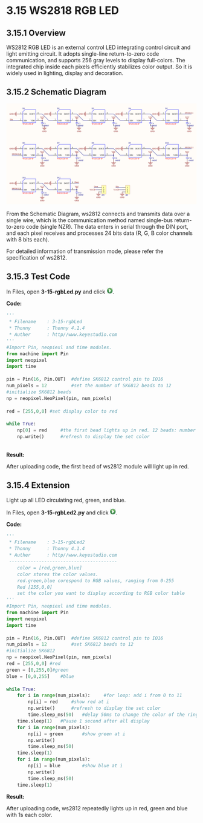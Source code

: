 # 3.15 WS2818 RGB LED

## 3.15.1 Overview

WS2812 RGB LED is an external control LED integrating control circuit and light emitting circuit. It adopts single-line return-to-zero code communication, and supports 256 gray levels to display full-colors. The integrated chip inside each pixels efficiently stabilizes color output. So it is widely used in lighting, display and decoration.

##  3.15.2 Schematic Diagram

![6-15-2](./media/6-15-2.png)

From the Schematic Diagram, ws2812 connects and transmits data over a single wire, which is the communication method named single-bus return-to-zero code (single NZR). The data enters in serial through the DIN port, and each pixel receives and processes 24 bits data (R, G, B color channels with 8 bits each). 

For detailed information of transmission mode, please refer the specification of ws2812.

## 3.15.3 Test Code

In Files, open **3-15-rgbLed.py** and click ![](media/run.jpg).

 **Code:**

```python
'''
 * Filename    : 3-15-rgbLed
 * Thonny      : Thonny 4.1.4
 * Auther      : http//www.keyestudio.com
'''
#Import Pin, neopiexl and time modules.
from machine import Pin
import neopixel
import time

pin = Pin(16, Pin.OUT)	#define SK6812 control pin to IO16
num_pixels = 12			#set the number of SK6812 beads to 12
#initialize SK6812 beads
np = neopixel.NeoPixel(pin, num_pixels)

red = [255,0,0]	#set display color to red

while True:
    np[0] = red		#the first bead lights up in red. 12 beads: number from 0-11
    np.write()		#refresh to display the set color
    

```

 **Result:**

After uploading code, the first bead of ws2812 module will light up in red.

##  3.15.4 Extension

Light up all LED circulating red, green, and blue.

In Files, open **3-15-rgbLed2.py** and click ![](media/run.jpg).

 **Code:**

```python
'''
 * Filename    : 3-15-rgbLed2
 * Thonny      : Thonny 4.1.4
 * Auther      : http//www.keyestudio.com
 ----------------------------------------
    color = [red,green,blue]
    color stores the color values.
    red.green,blue corespond to RGB values, ranging from 0-255
    Red [255,0,0]
    set the color you want to display according to RGB color table
'''
#Import Pin, neopiexl and time modules.
from machine import Pin
import neopixel
import time

pin = Pin(16, Pin.OUT)	#define SK6812 control pin to IO16
num_pixels = 12			#set SK6812 beads to 12
#initialize SK6812
np = neopixel.NeoPixel(pin, num_pixels)
red = [255,0,0]	#red
green = [0,255,0]#green
blue = [0,0,255]	#blue

while True:
    for i in range(num_pixels):		#for loop: add i from 0 to 11
        np[i] = red		#show red at i
        np.write()		#refresh to display the set color
        time.sleep_ms(50)	#delay 50ms to change the color of the ring gradually
    time.sleep(1)	#Pause 1 second after all display
    for i in range(num_pixels):
        np[i] = green		#show green at i
        np.write()	
        time.sleep_ms(50)
    time.sleep(1)
    for i in range(num_pixels):	
        np[i] = blue		#show blue at i
        np.write()
        time.sleep_ms(50)
    time.sleep(1)

```

**Result:** 

After uploading code, ws2812 repeatedly lights up in red, green and blue with 1s each color.